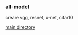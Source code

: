 ### all-model </p>
creare vgg, resnet, u-net, cifar10

[main directory](https://github.com/jerryli1119/directory)
